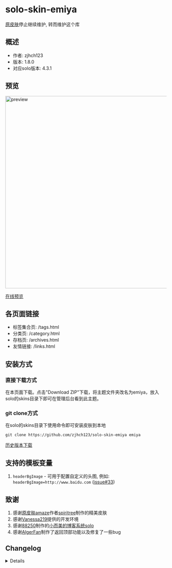 # solo-skin-emiya

[原皮肤](https://github.com/zjhch123/solo-skin-amaze)停止继续维护, 转而维护这个库

## 概述

- 作者: zjhch123
- 版本: 1.8.0
- 对应solo版本: 4.3.1

## 预览

<img src="https://github.com/zjhch123/solo-skin-emiya/blob/master/preview@2x.png" alt="preview" width="600">

[在线预览](https://blog.hduzplus.xyz?from=github_page)

## 各页面链接

- 标签集合页: /tags.html
- 分类页: /category.html
- 存档页: /archives.html
- 友情链接: /links.html

## 安装方式

### 直接下载方式

在本页面下载。点击"Download ZIP"下载，将主题文件夹改名为emiya，放入solo的skins目录下即可在管理后台看到此主题。

### git clone方式

在solo的skins目录下使用命令即可安装皮肤到本地

```shell
git clone https://github.com/zjhch123/solo-skin-emiya emiya
```

[历史版本下载](https://github.com/zjhch123/solo-skin-emiya/releases)

## 支持的模板变量

1. `headerBgImage` - 可用于配置自定义的头图, 例如: `headerBgImage=http://www.baidu.com` ([issue#33](https://github.com/zjhch123/solo-skin-emiya/issues/33))

## 致谢

1. 感谢[原皮肤amaze](https://github.com/spiritree/typecho-theme-amaze)作者[spiritree](https://github.com/spiritree)制作的精美皮肤
2. 感谢[Vanessa219](https://github.com/Vanessa219)提供的开发环境
3. 感谢[88250](https://github.com/88250)制作的[小而美的博客系统solo](https://github.com/b3log/solo)
4. 感谢[AlgerFan](https://github.com/AlgerFan)制作了返回顶部功能以及修复了一些bug

## Changelog

<details>

### 1.0.0

1. 重构css/scss、js，重写部分css样式与js逻辑，删除不必要的js逻辑
2. 重构模板文件，模板更通用化
3. 遵循社区皮肤开发规范

### 1.0.1

1. 增加移动端字体大小与行间距

### 1.1.0

1. 增加文章页面分享功能 - 微博、QQ空间、微信
2. 更换头图为更清晰的图片

### 1.1.1

1. 优化在小屏手机下的样式

### 1.1.2

1. 修复文章标题在小屏手机下不换行的bug
2. 增加打zip包脚本

### 1.1.3

1. 优化在小屏手机下的样式

### 1.1.4

1. 评论模块 - 优化在小屏手机下的样式

### 1.1.5

1. 修复代码块过长导致的溢出问题

### 1.1.6

1. 优化部分样式
2. 评论mouseover事件取消，改为click显示高亮

### 1.2.0

1. 增加返回顶部功能 （感谢[AlgerFan](https://github.com/AlgerFan)
2. 增加分类页面，链接: `/category.html`
3. 增加文章目录
4. 移除默认添加的导航栏
5. 修复部分样式问题

### 1.2.1

1. 修复目录样式问题

### 1.2.2

1. 修复存档页面当某个月份文章数为0时的显示问题

### 1.2.3

1. 适配solo 3.6.7
2. 优化: 分类页面内各个分类链接在当前页面打开

### 1.3.0

1. 适配solo 3.8.0, 使用社区静态分析组件、vcomment组件
2. 优化侧边栏，删除 评论最多/访问最多 文章

### 1.3.1

1. 优化文章目录展示逻辑

### 1.3.2

1. 修复因缺失模板变量导致的问题
2. 隐藏侧栏中count为0的archive
3. 重新压缩js/css

### 1.3.3

1. 修复某些情况下文章目录会消失的问题

### 1.4.0

1. 适配solo 3.9.0
2. 重构js代码，使用ES6方式构建

### 1.5.0

1. 适配pjax, 重构页面布局与样式
2. 实现全站pjax, 头部/内容区左侧会随着页面不同而刷新，侧栏保持固定

### 1.5.1

1. 支持公告栏配置

### 1.6.0

1. 适配solo 4.0.0
2. 尝试修复在lute模式下文章目录不显示的问题

### 1.7.0

1. 适配solo 4.1.0
2. 增加自定义模板变量 `headerBgImage` 用以配置自定义头图([issue#33](https://github.com/zjhch123/solo-skin-emiya/issues/33))

### 1.8.0

1. 适配solo 4.3.1

</details>
